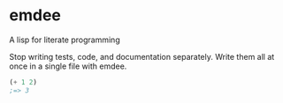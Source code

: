 # emdee

A lisp for literate programming

Stop writing tests, code, and documentation separately.
Write them all at once in a single file with emdee.

```lisp
(+ 1 2)
;=> 3
```
